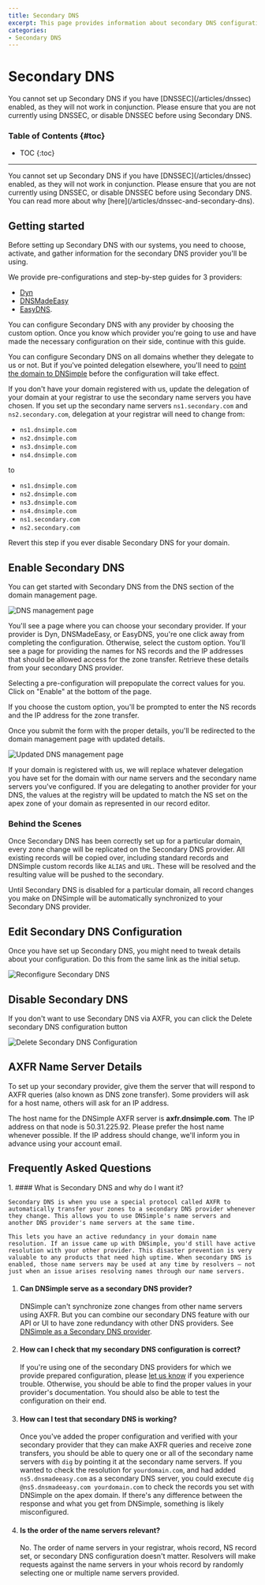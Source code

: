 ```yaml
---
title: Secondary DNS
excerpt: This page provides information about secondary DNS configuration with DNSimple.
categories:
- Secondary DNS
---
```


# Secondary DNS

<warning>
  You cannot set up Secondary DNS if you have [DNSSEC](/articles/dnssec) enabled, as they will not work in conjunction. Please ensure that you are not currently using DNSSEC, or disable DNSSEC before using Secondary DNS.
</warning>

### Table of Contents {#toc}

* TOC
{:toc}

---

<warning>
  You cannot set up Secondary DNS if you have [DNSSEC](/articles/dnssec) enabled, as they will not work in conjunction. Please ensure that you are not currently using DNSSEC, or disable DNSSEC before using Secondary DNS. You can read more about why [here](/articles/dnssec-and-secondary-dns).
</warning>

## Getting started

Before setting up Secondary DNS with our systems, you need to choose, activate, and gather information for the secondary DNS provider you'll be using.

We provide pre-configurations and step-by-step guides for 3 providers:

- [Dyn](/articles/secondary-dns-provider-dyn)
- [DNSMadeEasy](/articles/secondary-dns-provider-dns-made-easy)
- [EasyDNS](/articles/secondary-dns-provider-easy-dns).

You can configure Secondary DNS with any provider by choosing the custom option. Once you know which provider you're going to use and have made the necessary configuration on their side, continue with this guide.

You can configure Secondary DNS on all domains whether they delegate to us or not. But if you've pointed delegation elsewhere, you'll need to [point the domain to DNSimple](/articles/pointing-domain-to-dnsimple) before the configuration will take effect.

If you don't have your domain registered with us, update the delegation of your domain at your registrar to use the secondary name servers you have chosen. If you set up the secondary name servers `ns1.secondary.com` and `ns2.secondary.com`, delegation at your registrar will need to change from:

- `ns1.dnsimple.com`
- `ns2.dnsimple.com`
- `ns3.dnsimple.com`
- `ns4.dnsimple.com`

to

- `ns1.dnsimple.com`
- `ns2.dnsimple.com`
- `ns3.dnsimple.com`
- `ns4.dnsimple.com`
- `ns1.secondary.com`
- `ns2.secondary.com`

Revert this step if you ever disable Secondary DNS for your domain.


## Enable Secondary DNS

You can get started with Secondary DNS from the DNS section of the domain management page.

![DNS management page](/files/setup-secondary-dns.png)

You'll see a page where you can choose your secondary provider. If your provider is Dyn, DNSMadeEasy, or EasyDNS, you're one click away from completing the configuration. Otherwise, select the custom option. You'll see a page for providing the names for NS records and the IP addresses that should be allowed access for the zone transfer. Retrieve these details from your secondary DNS provider.

Selecting a pre-configuration will prepopulate the correct values for you. Click on "Enable" at the bottom of the page.

If you choose the custom option, you'll be prompted to enter the NS records and the IP address for the zone transfer.

Once you submit the form with the proper details, you'll be redirected to the domain management page with updated details.

![Updated DNS management page](/files/secondary-dns-configured.png)

<warning>
If your domain is registered with us, we will replace whatever delegation you have set for the domain with our name servers and the secondary name servers you've configured. If you are delegating to another provider for your DNS, the values at the registry will be updated to match the NS set on the apex zone of your domain as represented in our record editor.
</warning>

### Behind the Scenes

Once Secondary DNS has been correctly set up for a particular domain, every zone change will be replicated on the Secondary DNS provider. All existing records will be copied over, including standard records and DNSimple custom records like `ALIAS` and `URL`. These will be resolved and the resulting value will be pushed to the secondary.

Until Secondary DNS is disabled for a particular domain, all record changes you make on DNSimple will be automatically synchronized to your Secondary DNS provider.

## Edit Secondary DNS Configuration

Once you have set up Secondary DNS, you might need to tweak details about your configuration. Do this from the same link as the initial setup.

![Reconfigure Secondary DNS](/files/reconfigure-secondary-dns.png)

## Disable Secondary DNS

If you don't want to use Secondary DNS via AXFR, you can click the <label>Delete secondary DNS configuration</label> button

![Delete Secondary DNS Configuration](/files/reconfigure-secondary-dns.png)


## AXFR Name Server Details

To set up your secondary provider, give them the server that will respond to AXFR queries (also known as DNS zone transfer). Some providers will ask for a host name, others will ask for an IP address.

The host name for the DNSimple AXFR server is **axfr.dnsimple.com**. The IP address on that node is 50.31.225.92. Please prefer the host name whenever possible. If the IP address should change, we'll inform you in advance using your account email.


## Frequently Asked Questions

<div class="section-faq" markdown="1">
1.  #### What is Secondary DNS and why do I want it?

    Secondary DNS is when you use a special protocol called AXFR to automatically transfer your zones to a secondary DNS provider whenever they change. This allows you to use DNSimple's name servers and another DNS provider's name servers at the same time.

    This lets you have an active redundancy in your domain name resolution. If an issue came up with DNSimple, you'd still have active resolution with your other provider. This disaster prevention is very valuable to any products that need high uptime. When secondary DNS is enabled, those name servers may be used at any time by resolvers – not just when an issue arises resolving names through our name servers.

1.  #### Can DNSimple serve as a secondary DNS provider?

    DNSimple can't synchronize zone changes from other name servers using AXFR. But you can combine our secondary DNS feature with our API or UI to have zone redundancy with other DNS providers. See [DNSimple as a Secondary DNS provider](/articles/secondary-dnsimple).

1.  #### How can I check that my secondary DNS configuration is correct?

    If you're using one of the secondary DNS providers for which we provide prepared configuration, please [let us know](https://dnsimple.com/contact) if you experience trouble. Otherwise, you should be able to find the proper values in your provider's documentation. You should also be able to test the configuration on their end.

1.  #### How can I test that secondary DNS is working?

    Once you've added the proper configuration and verified with your secondary provider that they can make AXFR queries and receive zone transfers, you should be able to query one or all of the secondary name servers with `dig` by pointing it at the secondary name servers. If you wanted to check the resolution for `yourdomain.com`, and had added `ns5.dnsmadeeasy.com` as a secondary DNS server, you could execute `dig @ns5.dnsmadeeasy.com yourdomain.com` to check the records you set with DNSimple on the apex domain. If there's any difference between the response and what you get from DNSimple, something is likely misconfigured.

1.  #### Is the order of the name servers relevant?

    No. The order of name servers in your registrar, whois record, NS record set, or secondary DNS configuration doesn't matter. Resolvers will make requests against the name servers in your whois record by randomly selecting one or multiple name servers provided.
</div>
